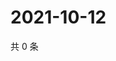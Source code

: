 # 2021-10-12

共 0 条

<!-- BEGIN WEIBO -->
<!-- 最后更新时间 Tue Oct 12 2021 10:02:42 GMT+0800 (China Standard Time) -->

<!-- END WEIBO -->

